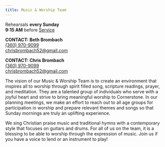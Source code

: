 ```yaml
---
title: Music & Worship Team
---
```

Rehearsals **every Sunday** \
**9:15 AM** before [Service](about.html#service-details)

**CONTACT: Beth Brombach**\
[(360) 970-9099](tel:360-970-9099)\
[chrisbrombach52@gmail.com](emailto:chrisbrombach52@gmail.com)

**CONTACT: Chris Brombach**\
[(360) 970-9099](tel:360-970-9099)\
[chrisbrombach52@gmail.com](emailto:chrisbrombach52@gmail.com)

The vision of our Music & Worship Team is to create an environment that inspires all to worship through spirit filled song, scripture readings, prayer, and meditation.  They are a talented group of individuals who serve with a joyful heart and strive to bring meaningful worship to Cornerstone. In our planning meetings, we make an effort to reach out to all age groups for participation in worship and prepare relevant themes and songs so that Sunday mornings are truly an uplifting experience.

We sing Christian praise music and traditional hymns with a contemporary style that focuses on guitars and drums. For all of us on the team, it is a blessing to be able to worship through the expression of music. Join us if you have a voice to lend or an instrument to play!
